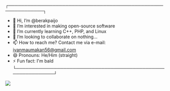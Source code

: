 ┌─────────────────────────────────────────────────────────────┐
   - 👋 Hi, I’m @berakpaijo
   - 👀 I’m interested in making open-source software
   - 🌱 I’m currently learning C++, PHP, and Linux
   - 💞️ I’m looking to collaborate on nothing...
   - 📫 How to reach me? Contact me via e-mail: iyanmaumakan56@gmail.com
   - 😄 Pronouns: He/Him (straight)
   - ⚡ Fun fact: I'm bald
└────────────────────────────────────────────────────────────┘

![](https://steamuserimages-a.akamaihd.net/ugc/2473117766799508724/10D69C4AE2CD64028763FCD17F905FC9426D9DFF/?imw=268&imh=268&ima=fit&impolicy=Letterbox&imcolor=%23000000&letterbox=true)
